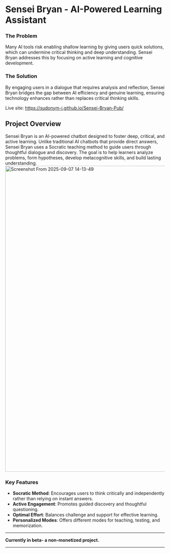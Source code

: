 
# Sensei Bryan - AI-Powered Learning Assistant

### The Problem
Many AI tools risk enabling shallow learning by giving users quick solutions, which can undermine critical thinking and deep understanding. Sensei Bryan addresses this by focusing on active learning and cognitive development.

### The Solution
By engaging users in a dialogue that requires analysis and reflection, Sensei Bryan bridges the gap between AI efficiency and genuine learning, ensuring technology enhances rather than replaces critical thinking skills.

Live site: https://sudonym-i.github.io/Sensei-Bryan-Pub/

## Project Overview

Sensei Bryan is an AI-powered chatbot designed to foster deep, critical, and active learning. Unlike traditional AI chatbots that provide direct answers, Sensei Bryan uses a Socratic teaching method to guide users through thoughtful dialogue and discovery. The goal is to help learners analyze problems, form hypotheses, develop metacognitive skills, and build lasting understanding.
<img width="1915" height="966" alt="Screenshot From 2025-09-07 14-13-49" src="https://github.com/user-attachments/assets/487d842b-50f7-4bfa-9b01-a5a87bd0bc10" />
### Key Features
- **Socratic Method**: Encourages users to think critically and independently rather than relying on instant answers.
- **Active Engagement**: Promotes guided discovery and thoughtful questioning.
- **Optimal Effort**: Balances challenge and support for effective learning.
- **Personalized Modes**: Offers different modes for teaching, testing, and memorization.
---

**Currently in beta- a non-monetized project.**

---
